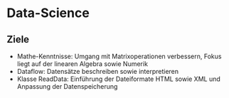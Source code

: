 # Data-Science

## Ziele

- Mathe-Kenntnisse: Umgang mit Matrixoperationen verbessern, Fokus liegt auf der linearen Algebra sowie Numerik
- Dataflow: Datensätze beschreiben sowie interpretieren
- Klasse ReadData: Einführung der Dateiformate HTML sowie XML und Anpassung der Datenspeicherung

